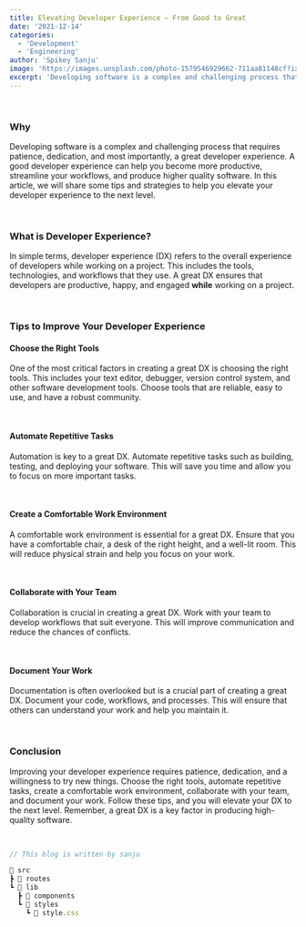 ```yaml
---
title: Elevating Developer Experience – From Good to Great
date: '2021-12-14'
categories:
  - 'Development'
  - 'Engineering'
author: 'Spikey Sanju'
image: 'https://images.unsplash.com/photo-1579546929662-711aa81148cf?ixlib=rb-4.0.3&ixid=MnwxMjA3fDB8MHxwaG90by1wYWdlfHx8fGVufDB8fHx8&auto=format&fit=crop&w=1470&q=80'
excerpt: 'Developing software is a complex and challenging process that requires patience, dedication, and most importantly, a great developer experience.'
---
```


<script>
import CodeHeader from '$lib/components/codeheader/CodeHeader.svelte';
</script>

<br/>

### Why

Developing software is a complex and challenging process that requires patience, dedication, and most importantly, a great developer experience. A good developer experience can help you become more productive, streamline your workflows, and produce higher quality software. In this article, we will share some tips and strategies to help you elevate your developer experience to the next level.

<br/>

### What is Developer Experience?

In simple terms, developer experience (DX) refers to the overall experience of developers while working on a project. This includes the tools, technologies, and workflows that they use. A great DX ensures that developers are productive, happy, and engaged **while** working on a project.

<br/>

### Tips to Improve Your Developer Experience

#### Choose the Right Tools

One of the most critical factors in creating a great DX is choosing the right tools. This includes your text editor, debugger, version control system, and other software development tools. Choose tools that are reliable, easy to use, and have a robust community.

<br/>

#### Automate Repetitive Tasks

Automation is key to a great DX. Automate repetitive tasks such as building, testing, and deploying your software. This will save you time and allow you to focus on more important tasks.

<br/>

#### Create a Comfortable Work Environment

A comfortable work environment is essential for a great DX. Ensure that you have a comfortable chair, a desk of the right height, and a well-lit room. This will reduce physical strain and help you focus on your work.

<br/>

#### Collaborate with Your Team

Collaboration is crucial in creating a great DX. Work with your team to develop workflows that suit everyone. This will improve communication and reduce the chances of conflicts.

<br/>

#### Document Your Work

Documentation is often overlooked but is a crucial part of creating a great DX. Document your code, workflows, and processes. This will ensure that others can understand your work and help you maintain it.

<br/>

### Conclusion

Improving your developer experience requires patience, dedication, and a willingness to try new things. Choose the right tools, automate repetitive tasks, create a comfortable work environment, collaborate with your team, and document your work. Follow these tips, and you will elevate your DX to the next level. Remember, a great DX is a key factor in producing high-quality software.

<br/>

<CodeHeader title="📂 VS code folder structure"/>

```js
// This blog is written by sanju

📂 src
┣ 📁 routes
┗ 📂 lib
  ┣ 📁 components
  ┗ 📂 styles
    ┗ 📜 style.css
```
